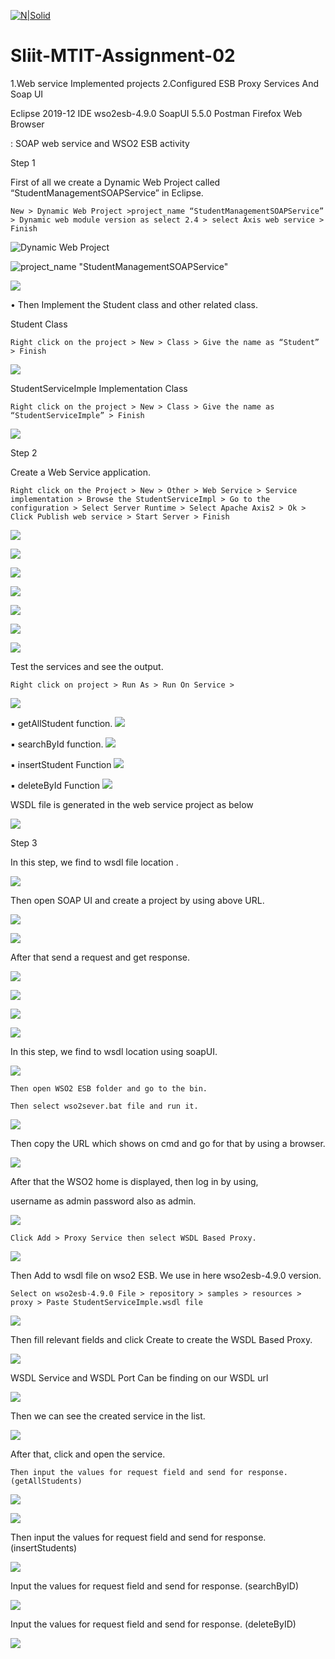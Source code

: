 
[![N|Solid](https://cldup.com/dTxpPi9lDf.thumb.png)](https://nodesource.com/products/nsolid)


# Sliit-MTIT-Assignment-02

1.Web service Implemented projects 
2.Configured ESB Proxy Services And Soap UI


Eclipse 2019-12 IDE
wso2esb-4.9.0
SoapUI 5.5.0
Postman
Firefox Web Browser


:    SOAP web service and WSO2 ESB activity 
 
Step 1 
 
First of all we create a Dynamic Web Project called “StudentManagementSOAPService” in Eclipse. 

	New > Dynamic Web Project >project_name “StudentManagementSOAPService” > Dynamic web module version as select 2.4 > select Axis web service > Finish

 
 ![Dynamic Web Project](https://github.com/Ranushklakmal/Sliit-MTIT-Assignment-02/blob/master/Screenshot/1.png)
 

 ![project_name "StudentManagementSOAPService"](https://github.com/Ranushklakmal/Sliit-MTIT-Assignment-02/blob/master/Screenshot/2.PNG)
 
 
 ![](https://github.com/Ranushklakmal/Sliit-MTIT-Assignment-02/blob/master/Screenshot/3.PNG)
 
• Then Implement the Student class and other related class.



Student Class 	
	
	Right click on the project > New > Class > Give the name as “Student” > Finish
   
   ![](https://github.com/Ranushklakmal/Sliit-MTIT-Assignment-02/blob/master/Screenshot/4.PNG) 
 
 
 
StudentServiceImple Implementation Class 

	Right click on the project > New > Class > Give the name as “StudentServiceImple” > Finish

  ![](https://github.com/Ranushklakmal/Sliit-MTIT-Assignment-02/blob/master/Screenshot/5.PNG) 


 
Step 2 

Create a Web Service application. 

	Right click on the Project > New > Other > Web Service > Service implementation > Browse the StudentServiceImpl > Go to the configuration > Select Server Runtime > Select Apache Axis2 > Ok > Click Publish web service > Start Server > Finish 

![](https://github.com/Ranushklakmal/Sliit-MTIT-Assignment-02/blob/master/Screenshot/6.PNG) 


![](https://github.com/Ranushklakmal/Sliit-MTIT-Assignment-02/blob/master/Screenshot/7.PNG)


![](https://github.com/Ranushklakmal/Sliit-MTIT-Assignment-02/blob/master/Screenshot/8.PNG)


![](https://github.com/Ranushklakmal/Sliit-MTIT-Assignment-02/blob/master/Screenshot/9.PNG)


![](https://github.com/Ranushklakmal/Sliit-MTIT-Assignment-02/blob/master/Screenshot/10.PNG)


![](https://github.com/Ranushklakmal/Sliit-MTIT-Assignment-02/blob/master/Screenshot/11.PNG)


![](https://github.com/Ranushklakmal/Sliit-MTIT-Assignment-02/blob/master/Screenshot/12.PNG)



Test the services and see the output. 

	Right click on project > Run As > Run On Service > 
	 
![](https://github.com/Ranushklakmal/Sliit-MTIT-Assignment-02/blob/master/Screenshot/new/111.PNG)


▪	getAllStudent function.
![](https://github.com/Ranushklakmal/Sliit-MTIT-Assignment-02/blob/master/Screenshot/new/222.PNG)
 
▪	searchById function.
![](https://github.com/Ranushklakmal/Sliit-MTIT-Assignment-02/blob/master/Screenshot/new/333_search_by_id.PNG)
 
▪	insertStudent Function
![](https://github.com/Ranushklakmal/Sliit-MTIT-Assignment-02/blob/master/Screenshot/new/444_insert_Student.PNG)
  
▪	deleteById Function
![](https://github.com/Ranushklakmal/Sliit-MTIT-Assignment-02/blob/master/Screenshot/new/555_delete_by_id.PNG)

 
 
 WSDL file is generated in the web service project as below 

  ![](https://github.com/Ranushklakmal/Sliit-MTIT-Assignment-02/blob/master/Screenshot/13.PNG)
  
Step 3 
 
In this step, we find to wsdl file location .

![](https://github.com/Ranushklakmal/Sliit-MTIT-Assignment-02/blob/master/Screenshot/14.PNG) 
 

Then open SOAP UI and create a project by using above URL. 

![](https://github.com/Ranushklakmal/Sliit-MTIT-Assignment-02/blob/master/Screenshot/15.PNG) 

![](https://github.com/Ranushklakmal/Sliit-MTIT-Assignment-02/blob/master/Screenshot/16.PNG)

After that send a request and get response. 

![](https://github.com/Ranushklakmal/Sliit-MTIT-Assignment-02/blob/master/Screenshot/17.PNG) 

![](https://github.com/Ranushklakmal/Sliit-MTIT-Assignment-02/blob/master/Screenshot/18-insert(1).PNG) 

![](https://github.com/Ranushklakmal/Sliit-MTIT-Assignment-02/blob/master/Screenshot/18-result(2).PNG) 

![](https://github.com/Ranushklakmal/Sliit-MTIT-Assignment-02/blob/master/Screenshot/19-findbyid.PNG) 



In this step, we find to wsdl location using soapUI.
 
![](https://github.com/Ranushklakmal/Sliit-MTIT-Assignment-02/blob/master/Screenshot/soapui.PNG)  
 
 
 
	Then open WSO2 ESB folder and go to the bin. 
	
	Then select wso2sever.bat file and run it. 
 
 
![](https://github.com/Ranushklakmal/Sliit-MTIT-Assignment-02/blob/master/Screenshot/TT.PNG) 
 
  
Then copy the URL which shows on cmd and go for that by using a browser. 

 ![](https://github.com/Ranushklakmal/Sliit-MTIT-Assignment-02/blob/master/Screenshot/20-stating_WSO2.PNG)
 
  
After that the WSO2 home is displayed, then log in by using,

username as admin
password also as admin. 


![](https://github.com/Ranushklakmal/Sliit-MTIT-Assignment-02/blob/master/Screenshot/21-signin.PNG.PNG)
 


	Click Add > Proxy Service then select WSDL Based Proxy.
	
![](https://github.com/Ranushklakmal/Sliit-MTIT-Assignment-02/blob/master/Screenshot/22-select-wsdl.PNG)


 
Then Add to wsdl file on wso2 ESB. We use in here wso2esb-4.9.0 version.

	Select on wso2esb-4.9.0 File > repository > samples > resources > proxy > Paste StudentServiceImple.wsdl file

![](https://github.com/Ranushklakmal/Sliit-MTIT-Assignment-02/blob/master/Screenshot/Capture.PNG)


 
Then fill relevant fields and click Create to create the WSDL Based Proxy.

![](https://github.com/Ranushklakmal/Sliit-MTIT-Assignment-02/blob/master/Screenshot/23.PNG)


WSDL Service and WSDL Port Can be finding on our WSDL url

![](https://github.com/Ranushklakmal/Sliit-MTIT-Assignment-02/blob/master/Screenshot/oop.PNG)


Then we can see the created service in the list. 

![](https://github.com/Ranushklakmal/Sliit-MTIT-Assignment-02/blob/master/Screenshot/zz.PNG)


After that, click and open the service.
		
	Then input the values for request field and send for response. (getAllStudents)
	

![](https://github.com/Ranushklakmal/Sliit-MTIT-Assignment-02/blob/master/Screenshot/111.PNG)


![](https://github.com/Ranushklakmal/Sliit-MTIT-Assignment-02/blob/master/Screenshot/222.PNG)



Then input the values for request field and send for response. (insertStudents)

![](https://github.com/Ranushklakmal/Sliit-MTIT-Assignment-02/blob/master/Screenshot/333.PNG)
 
 
Input the values for request field and send for response. (searchByID)

![](https://github.com/Ranushklakmal/Sliit-MTIT-Assignment-02/blob/master/Screenshot/444.PNG)


 Input the values for request field and send for response. (deleteByID)

 ![](https://github.com/Ranushklakmal/Sliit-MTIT-Assignment-02/blob/master/Screenshot/555.PNG)

  

	 
